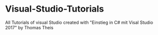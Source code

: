 # Visual-Studio-Tutorials
All Tutorials of visual Studio created with "Einstieg in C# mit Visal Studio 2017" by Thomas Theis
